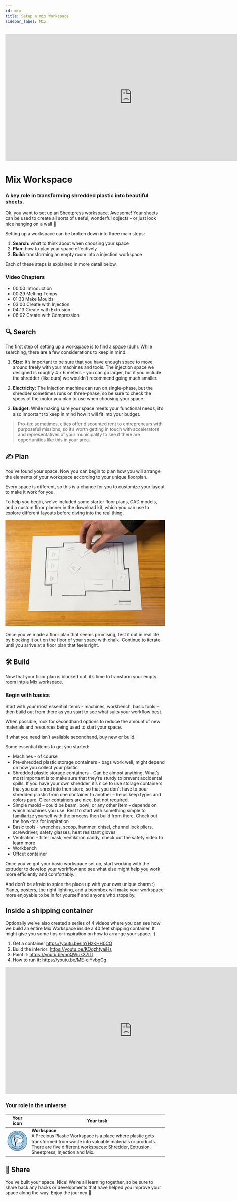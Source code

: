 ```yaml
---
id: mix
title: Setup a mix Workspace
sidebar_label: Mix
---
```

<div class="videocontainer">
  <iframe width="800" height="400" src="https://www.youtube.com/embed/RmN0d41399w" frameborder="0" allow="accelerometer; autoplay; encrypted-media; gyroscope; picture-in-picture" allowfullscreen></iframe>
</div>

<style>
:root {
  --highlight: #37b4a3;
  --hover: #37b4a3;
}
</style>

# Mix Workspace

<div class="videoChapters">
<div class="videoChaptersMain">

###  A key role in transforming shredded plastic into beautiful sheets.

Ok, you want to set up an Sheetpress workspace. Awesome! Your sheets can be used to create all sorts of useful, wonderful objects – or just look nice hanging on a wall 🙂

Setting up a workspace can be broken down into three main steps:

1. <b>Search:</b> what to think about when choosing your space
2. <b>Plan:</b> how to plan your space effectively
3. <b>Build:</b> transforming an empty room into a injection workspace

Each of these steps is explained in more detail below.

</div>
<div class="videoChaptersSidebar">

### Video Chapters

- 00:00 Introduction
- 00:29 Melting Temps
- 01:33 Make Moulds
- 03:00 Create with Injection
- 04:13 Create with Extrusion
- 06:02 Create with Compression

</div>
</div>

## 🔍 Search

The first step of setting up a workspace is to find a space (duh). While searching, there are a few considerations to keep in mind.

1. <b>Size:</b> It’s important to be sure that you have enough space to move around freely with your machines and tools. The injection space we designed is roughly 4 x 6 meters – you can go larger, but if you include the shredder (like ours) we wouldn’t recommend going much smaller.

2. <b>Electricity:</b> The Injection machine can run on single-phase, but the shredder sometimes runs on three-phase, so be sure to check the specs of the motor you plan to use when choosing your space.

3. <b>Budget:</b> While making sure your space meets your functional needs, it’s also important to keep in mind how it will fit into your budget. 

> Pro-tip: sometimes, cities offer discounted rent to entrepreneurs with purposeful missions, so it’s worth getting in touch with accelerators and representatives of your municipality to see if there are opportunities like this in your area.


## ✍️ Plan

You’ve found your space. Now you can begin to plan how you will arrange the elements of your workspace according to your unique floorplan.

Every space is different, so this is a chance for you to customize your layout to make it work for you.

To help you begin, we’ve included some starter floor plans, CAD models, and a custom floor planner in the download kit, which you can use to explore different layouts before diving into the real thing.

![Sheetpress Workspace](assets/spaces_mix.jpg)

Once you’ve made a floor plan that seems promising, test it out in real life by blocking it out on the floor of your space with chalk. Continue to iterate until you arrive at a floor plan that feels right.

## 🛠 Build

Now that your floor plan is blocked out, it’s time to transform your empty room into a Mix workspace.

### Begin with basics

Start with your most essential items - machines, workbench, basic tools – then build out from there as you start to see what suits your workflow best.

When possible, look for secondhand options to reduce the amount of new materials and resources being used to start your space.

If what you need isn’t available secondhand, buy new or build.

Some essential items to get you started:

- Machines - of course
- Pre-shredded plastic storage containers - bags work well, might depend on how you collect your plastic
- Shredded plastic storage containers – Can be almost anything. What’s most important is to make sure that they’re sturdy to prevent accidental spills. If you have your own shredder, it’s nice to use storage containers that you can shred into then store, so that you don’t have to pour shredded plastic from one container to another – helps keep types and colors pure. Clear containers are nice, but not required.
- Simple msold – could be beam, bowl, or any other item – depends on which machines you use. Best to start with something simple to familiarize yourself with the process then build from there. Check out the how-to’s for inspiration
- Basic tools - wrenches, scoop, hammer, chisel, channel lock pliers, screwdriver, safety glasses, heat resistant gloves
- Ventilation – filter mask, ventilation caddy, check out the safety video to learn more
- Workbench
- Offcut container


Once you’ve got your basic workspace set up, start working with the extruder to develop your workflow and see what else might help you work more efficiently and comfortably.

And don’t be afraid to spice the place up with your own unique charm :) Plants, posters, the right lighting, and a boombox will make your workspace more enjoyable to be in for yourself and anyone who stops by.
## Inside a shipping container
Optionally we've also created a series of 4 videos where you can see how we build an entire Mix Workspace inside a 40 feet shipping container. It might give you some tips or inspiration on how to arrange your space. :)

1. Get a container https://youtu.be/IhYHzKHH0CQ
2. Build the interior: https://youtu.be/KQgzhtyaiHs
3. Paint it: https://youtu.be/noQWukX7lTI
4. How to run it:  https://youtu.be/ME-eiYvbgCg
<iframe width="800" height="400" src="https://www.youtube.com/embed/IhYHzKHH0CQ" frameborder="0" allow="accelerometer; autoplay; encrypted-media; gyroscope; picture-in-picture" allowfullscreen></iframe>


### Your role in the universe
| Your icon  |  Your task |
|----------|----------------------|
| <img src="../assets/universe/badge-workspace.png" width="150"/>        |  __Workspace__ <br> A Precious Plastic Workspace is a place where plastic gets transformed from waste into valuable materials or products. There are five different workspaces: Shredder, Extrusion, Sheetpress, Injection and Mix. |

## 👋 Share

You’ve built your space. Nice! We’re all learning together, so be sure to share back any hacks or developments that have helped you improve your space along the way. Enjoy the journey 🙂
